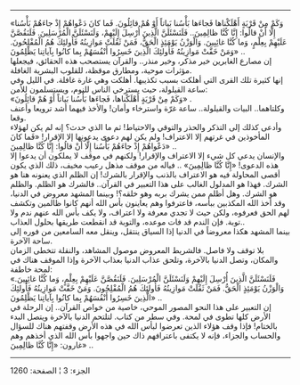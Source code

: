 ------------------------------------------------------------------------

«وَكَمْ مِنْ قَرْيَةٍ أَهْلَكْناها فَجاءَها بَأْسُنا بَياتاً أَوْ هُمْ قائِلُونَ. فَما كانَ دَعْواهُمْ إِذْ
جاءَهُمْ بَأْسُنا إِلَّا أَنْ قالُوا: إِنَّا كُنَّا ظالِمِينَ.. فَلَنَسْئَلَنَّ الَّذِينَ أُرْسِلَ إِلَيْهِمْ،
وَلَنَسْئَلَنَّ الْمُرْسَلِينَ. فَلَنَقُصَّنَّ عَلَيْهِمْ بِعِلْمٍ، وَما كُنَّا غائِبِينَ. وَالْوَزْنُ يَوْمَئِذٍ الْحَقُّ،
فَمَنْ ثَقُلَتْ مَوازِينُهُ فَأُولئِكَ هُمُ الْمُفْلِحُونَ. وَمَنْ خَفَّتْ مَوازِينُهُ فَأُولئِكَ الَّذِينَ خَسِرُوا
أَنْفُسَهُمْ بِما كانُوا بِآياتِنا يَظْلِمُونَ» ..  
إن مصارع الغابرين خير مذكر، وخير منذر.. والقرآن يستصحب هذه الحقائق،
فيجعلها مؤثرات موحية، ومطارق موقظة، للقلوب البشرية الغافلة.  
إنها كثيرة تلك القرى التي أهلكت بسبب تكذيبها. أهلكت وهي غارة غافلة. في
الليل وفي ساعة القيلولة، حيث يسترخي الناس للنوم، ويستسلمون للأمن:  
«وَكَمْ مِنْ قَرْيَةٍ أَهْلَكْناها، فَجاءَها بَأْسُنا بَياتاً أَوْ هُمْ قائِلُونَ» .  
وكلتاهما.. البيات والقيلولة.. ساعة غرّة واسترخاء وأمان! والأخذ فيهما أشد
ترويعا وأعنف وقعا.  
وأدعى كذلك إلى التذكر والحذر والتوقي والاحتياط! ثم ما الذي حدث؟ إنه لم
يكن لهؤلاء المأخوذين في غرتهم إلا الاعتراف! ولم يكن لهم دعوى يدعونها إلا
الإقرار! «فَما كانَ دَعْواهُمْ إِذْ جاءَهُمْ بَأْسُنا إِلَّا أَنْ قالُوا: إِنَّا كُنَّا ظالِمِينَ»
..  
والإنسان يدعي كل شيء إلا الاعتراف والإقرار! ولكنهم في موقف لا يملكون أن
يدعوا إلا هذه الدعوى! «إِنَّا كُنَّا ظالِمِينَ» .. فياله من موقف مذهل رعيب مخيف،
ذلك الذي يكون أقصى المحاولة فيه هو الاعتراف بالذنب والإقرار بالشرك! إن
الظلم الذي يعنونه هنا هو الشرك. فهذا هو المدلول الغالب على هذا التعبير
في القرآن.. فالشرك هو الظلم. والظلم هو الشرك. وهل أظلم ممن يشرك بربه وهو
خلقه؟! وبينما المشهد معروض في الدنيا، وقد أخذ الله المكذبين ببأسه،
فاعترفوا وهم يعاينون بأس الله أنهم كانوا ظالمين وتكشف لهم الحق فعرفوه،
ولكن حيث لا تجدي معرفة ولا اعتراف، ولا يكف بأس الله عنهم ندم ولا توبة.
فإن الندم قد فات موعده، والتوبة قد انقطعت طريقها بحلول العذاب..  
بينما المشهد هكذا معروضاً في الدنيا إذا السياق ينتقل، وينقل معه السامعين
من فوره إلى ساحة الآخرة.  
بلا توقف ولا فاصل. فالشريط المعروض موصول المشاهد، والنقلة تتخطى الزمان
والمكان، وتصل الدنيا بالآخرة، وتلحق عذاب الدنيا بعذاب الآخرة وإذا الموقف
هناك في لمحة خاطفة:  
«فَلَنَسْئَلَنَّ الَّذِينَ أُرْسِلَ إِلَيْهِمْ وَلَنَسْئَلَنَّ الْمُرْسَلِينَ. فَلَنَقُصَّنَّ عَلَيْهِمْ بِعِلْمٍ، وَما كُنَّا
غائِبِينَ. وَالْوَزْنُ يَوْمَئِذٍ الْحَقُّ. فَمَنْ ثَقُلَتْ مَوازِينُهُ فَأُولئِكَ هُمُ الْمُفْلِحُونَ. وَمَنْ خَفَّتْ
مَوازِينُهُ فَأُولئِكَ الَّذِينَ خَسِرُوا أَنْفُسَهُمْ بِما كانُوا بِآياتِنا يَظْلِمُونَ» ..  
إن التعبير على هذا النحو المصور الموحي، خاصية من خواص القرآن.. إن الرحلة
في الأرض كلها تطوى في لمحة. وفي سطر من كتاب. لتلتحم الدنيا بالآخرة ويتصل
البدء بالختام! فإذا وقف هؤلاء الذين تعرضوا لبأس الله في هذه الأرض وقفتهم
هناك للسؤال والحساب والجزاء، فإنه لا يكتفى باعترافهم ذاك حين واجهوا بأس
الله الذي أخذهم وهم غارون: «إِنَّا كُنَّا ظالِمِينَ» ..

------------------------------------------------------------------------

الجزء: 3 ¦ الصفحة: 1260
